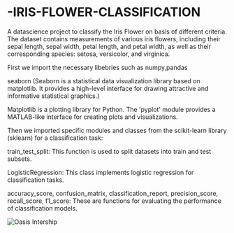 # -IRIS-FLOWER-CLASSIFICATION
A datascience project to classify the Iris Flower on basis of different criteria. The dataset contains measurements of various iris flowers, including their sepal length, sepal width, petal length, and petal width, as well as their corresponding species: setosa, versicolor, and virginica.


First we import the necessary libebries such as numpy,pandas 

seaborn (Seaborn is a statistical data visualization library based on matplotlib. It provides a high-level interface for drawing attractive and informative statistical graphics.) 

Matplotlib is a plotting library for Python. The 'pyplot' module provides a MATLAB-like interface for creating plots and visualizations.

Then we imported specific modules and classes from the scikit-learn library (sklearn) for a classification task:

train_test_split: This function is used to split datasets into train and test subsets.

LogisticRegression: This class implements logistic regression for classification tasks.

accuracy_score, confusion_matrix, classification_report, precision_score, recall_score, f1_score: These are functions for evaluating the performance of classification models.

![Oasis Intership](https://github.com/shubham-dethe/-IRIS-FLOWER-CLASSIFICATION/assets/131885305/6832ed84-71c5-4448-b560-185951a595d1)


